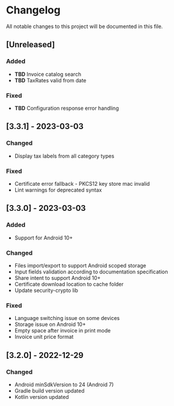 # Changelog

All notable changes to this project will be documented in this file.

## [Unreleased]

### Added

- **TBD** Invoice catalog search
- **TBD** TaxRates valid from date

### Fixed

- **TBD** Configuration response error handling

## [3.3.1] - 2023-03-03

### Changed

- Display tax labels from all category types

### Fixed

- Certificate error fallback - PKCS12 key store mac invalid
- Lint warnings for deprecated syntax

## [3.3.0] - 2023-03-03

### Added

- Support for Android 10+

### Changed

- Files import/export to support Android scoped storage
- Input fields validation according to documentation specification
- Share intent to support Android 10+
- Certificate download location to cache folder
- Update security-crypto lib

### Fixed

- Language switching issue on some devices
- Storage issue on Android 10+
- Empty space after invoice in print mode
- Invoice unit price format

## [3.2.0] - 2022-12-29

### Changed

- Android minSdkVersion to 24 (Android 7)
- Gradle build version updated
- Kotlin version updated
